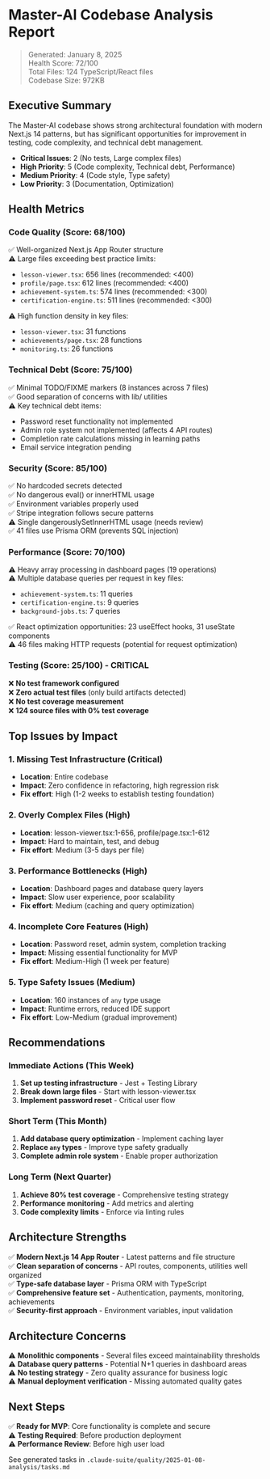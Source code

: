 # Master-AI Codebase Analysis Report

> Generated: January 8, 2025  
> Health Score: 72/100  
> Total Files: 124 TypeScript/React files  
> Codebase Size: 972KB

## Executive Summary

The Master-AI codebase shows strong architectural foundation with modern Next.js 14 patterns, but has significant opportunities for improvement in testing, code complexity, and technical debt management.

- **Critical Issues**: 2 (No tests, Large complex files)
- **High Priority**: 5 (Code complexity, Technical debt, Performance)
- **Medium Priority**: 4 (Code style, Type safety)
- **Low Priority**: 3 (Documentation, Optimization)

## Health Metrics

### Code Quality (Score: 68/100)
✅ Well-organized Next.js App Router structure  
⚠️ Large files exceeding best practice limits:
- `lesson-viewer.tsx`: 656 lines (recommended: <400)
- `profile/page.tsx`: 612 lines (recommended: <400)  
- `achievement-system.ts`: 574 lines (recommended: <300)
- `certification-engine.ts`: 511 lines (recommended: <300)

⚠️ High function density in key files:
- `lesson-viewer.tsx`: 31 functions
- `achievements/page.tsx`: 28 functions
- `monitoring.ts`: 26 functions

### Technical Debt (Score: 75/100)
✅ Minimal TODO/FIXME markers (8 instances across 7 files)  
✅ Good separation of concerns with lib/ utilities  
⚠️ Key technical debt items:
- Password reset functionality not implemented
- Admin role system not implemented (affects 4 API routes)
- Completion rate calculations missing in learning paths
- Email service integration pending

### Security (Score: 85/100)  
✅ No hardcoded secrets detected  
✅ No dangerous eval() or innerHTML usage  
✅ Environment variables properly used  
✅ Stripe integration follows secure patterns  
⚠️ Single dangerouslySetInnerHTML usage (needs review)  
✅ 41 files use Prisma ORM (prevents SQL injection)

### Performance (Score: 70/100)
⚠️ Heavy array processing in dashboard pages (19 operations)  
⚠️ Multiple database queries per request in key files:
- `achievement-system.ts`: 11 queries
- `certification-engine.ts`: 9 queries
- `background-jobs.ts`: 7 queries

✅ React optimization opportunities: 23 useEffect hooks, 31 useState components  
⚠️ 46 files making HTTP requests (potential for request optimization)

### Testing (Score: 25/100) - CRITICAL
❌ **No test framework configured**  
❌ **Zero actual test files** (only build artifacts detected)  
❌ **No test coverage measurement**  
❌ **124 source files with 0% test coverage**

## Top Issues by Impact

### 1. **Missing Test Infrastructure** (Critical)
- **Location**: Entire codebase
- **Impact**: Zero confidence in refactoring, high regression risk
- **Fix effort**: High (1-2 weeks to establish testing foundation)

### 2. **Overly Complex Files** (High)
- **Location**: lesson-viewer.tsx:1-656, profile/page.tsx:1-612
- **Impact**: Hard to maintain, test, and debug
- **Fix effort**: Medium (3-5 days per file)

### 3. **Performance Bottlenecks** (High)  
- **Location**: Dashboard pages and database query layers
- **Impact**: Slow user experience, poor scalability
- **Fix effort**: Medium (caching and query optimization)

### 4. **Incomplete Core Features** (High)
- **Location**: Password reset, admin system, completion tracking
- **Impact**: Missing essential functionality for MVP
- **Fix effort**: Medium-High (1 week per feature)

### 5. **Type Safety Issues** (Medium)
- **Location**: 160 instances of `any` type usage
- **Impact**: Runtime errors, reduced IDE support
- **Fix effort**: Low-Medium (gradual improvement)

## Recommendations

### Immediate Actions (This Week)
1. **Set up testing infrastructure** - Jest + Testing Library
2. **Break down large files** - Start with lesson-viewer.tsx
3. **Implement password reset** - Critical user flow

### Short Term (This Month)  
1. **Add database query optimization** - Implement caching layer
2. **Replace `any` types** - Improve type safety gradually
3. **Complete admin role system** - Enable proper authorization

### Long Term (Next Quarter)
1. **Achieve 80% test coverage** - Comprehensive testing strategy
2. **Performance monitoring** - Add metrics and alerting
3. **Code complexity limits** - Enforce via linting rules

## Architecture Strengths

✅ **Modern Next.js 14 App Router** - Latest patterns and file structure  
✅ **Clean separation of concerns** - API routes, components, utilities well organized  
✅ **Type-safe database layer** - Prisma ORM with TypeScript  
✅ **Comprehensive feature set** - Authentication, payments, monitoring, achievements  
✅ **Security-first approach** - Environment variables, input validation  

## Architecture Concerns

⚠️ **Monolithic components** - Several files exceed maintainability thresholds  
⚠️ **Database query patterns** - Potential N+1 queries in dashboard areas  
⚠️ **No testing strategy** - Zero quality assurance for business logic  
⚠️ **Manual deployment verification** - Missing automated quality gates  

## Next Steps

✅ **Ready for MVP**: Core functionality is complete and secure  
⚠️ **Testing Required**: Before production deployment  
⚠️ **Performance Review**: Before high user load  

See generated tasks in `.claude-suite/quality/2025-01-08-analysis/tasks.md`